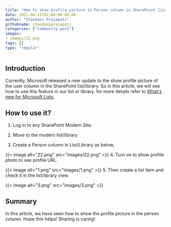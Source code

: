 ```yaml
---
title: "How to show profile picture in Person column in SharePoint list/library?"
date: 2021-04-11T02:04:00-04:00
author: "Chandani Prajapati"
githubname: chandaniprajapati
categories: ["Community post"]
images:
- images/22.png
tags: []
type: "regular"
---
```


## Introduction 

Currently, Microsoft released a new update to the show profile picture
of the user column in the SharePoint list/library. So in this article,
we will see how to use this feature in our list or library. for more
details refer to
[What's new for Microsoft Lists](https://techcommunity.microsoft.com/t5/microsoft-365-blog/what-s-new-for-microsoft-lists-microsoft-ignite-2021-mar-2-4/ba-p/2176242 "SharePoint List Updates").
 

## How to use it? 

1.  Log in to any SharePoint Modern Site.

2.  Move to the modern list/library

3.  Create a Person column in List/Library as below,
 

{{< image alt="22.png" src="images/22.png" >}}
4.  Turn on to show profile photo to see profile URL.

{{< image alt="1.png" src="images/1.png" >}}
5.  Then create a list item and check it in the list/library view.

{{< image alt="3.png" src="images/3.png" >}}

## Summary 

In this article, we have seen how to show the profile picture in the
person column.
Hope this helps!
Sharing is caring!
